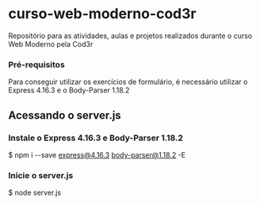 # curso-web-moderno-cod3r
 Repositório para as atividades, aulas e projetos realizados durante o curso Web Moderno pela Cod3r

### Pré-requisitos

Para conseguir utilizar os exercícios de formulário, é necessário utilizar o Express 4.16.3 e o Body-Parser 1.18.2


## Acessando o server.js

### Instale o Express 4.16.3 e Body-Parser 1.18.2
$ npm i --save express@4.16.3 body-parser@1.18.2 -E


### Inicie o server.js
$ node server.js